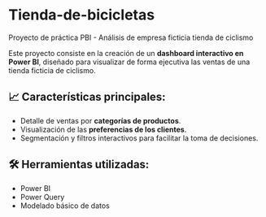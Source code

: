 # Tienda-de-bicicletas
Proyecto de práctica PBI - Análisis de empresa ficticia tienda de ciclismo

Este proyecto consiste en la creación de un **dashboard interactivo en Power BI**, diseñado para visualizar de forma ejecutiva las ventas de una tienda ficticia de ciclismo.

## 📈 Características principales:
- Detalle de ventas por **categorías de productos**.
- Visualización de las **preferencias de los clientes**.
- Segmentación y filtros interactivos para facilitar la toma de decisiones.

## 🛠️ Herramientas utilizadas:
- Power BI  
- Power Query  
- Modelado básico de datos  
